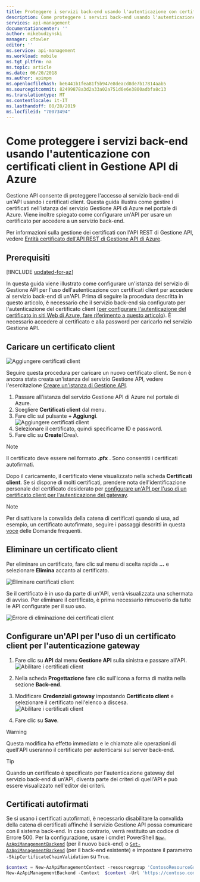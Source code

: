 ```yaml
---
title: Proteggere i servizi back-end usando l'autenticazione con certificati client - Gestione API di Azure | Documentazione Microsoft
description: Come proteggere i servizi back-end usando l'autenticazione con certificati client in Gestione API di Azure.
services: api-management
documentationcenter: ''
author: mikebudzynski
manager: cfowler
editor: ''
ms.service: api-management
ms.workload: mobile
ms.tgt_pltfrm: na
ms.topic: article
ms.date: 06/20/2018
ms.author: apimpm
ms.openlocfilehash: be6441b1fea81f5b947e8deacd8de7b17814aab5
ms.sourcegitcommit: 82499878a3d2a33a02a751d6e6e3800adbfa8c13
ms.translationtype: MT
ms.contentlocale: it-IT
ms.lasthandoff: 08/28/2019
ms.locfileid: "70073494"
---
```

# <a name="how-to-secure-back-end-services-using-client-certificate-authentication-in-azure-api-management"></a>Come proteggere i servizi back-end usando l'autenticazione con certificati client in Gestione API di Azure

Gestione API consente di proteggere l'accesso al servizio back-end di un'API usando i certificati client. Questa guida illustra come gestire i certificati nell'istanza del servizio Gestione API di Azure nel portale di Azure. Viene inoltre spiegato come configurare un'API per usare un certificato per accedere a un servizio back-end.

Per informazioni sulla gestione dei certificati con l'API REST di Gestione API, vedere <a href="https://docs.microsoft.com/rest/api/apimanagement/apimanagementrest/azure-api-management-rest-api-certificate-entity">Entità certificato dell'API REST di Gestione API di Azure</a>.

## <a name="prerequisites"> </a>Prerequisiti

[!INCLUDE [updated-for-az](../../includes/updated-for-az.md)]

In questa guida viene illustrato come configurare un'istanza del servizio di Gestione API per l'uso dell'autenticazione con certificati client per accedere al servizio back-end di un'API. Prima di seguire la procedura descritta in questo articolo, è necessario che il servizio back-end sia configurato per l'autenticazione del certificato client ([per configurare l'autenticazione del certificato in siti Web di Azure, fare riferimento a questo articolo][to configure certificate authentication in Azure WebSites refer to this article]). È necessario accedere al certificato e alla password per caricarlo nel servizio Gestione API.

## <a name="step1"></a>Caricare un certificato client

![Aggiungere certificati client](media/api-management-howto-mutual-certificates/apim-client-cert.png)

Seguire questa procedura per caricare un nuovo certificato client. Se non è ancora stata creata un'istanza del servizio Gestione API, vedere l'esercitazione [Creare un'istanza di Gestione API][Create an API Management service instance].

1. Passare all'istanza del servizio Gestione API di Azure nel portale di Azure.
2. Scegliere **Certificati client** dal menu.
3. Fare clic sul pulsante **+ Aggiungi**.  
    ![Aggiungere certificati client](media/api-management-howto-mutual-certificates/apim-client-cert-add.png)  
4. Selezionare il certificato, quindi specificarne ID e password.  
5. Fare clic su **Create**(Crea).

> [!NOTE]
> Il certificato deve essere nel formato **.pfx** . Sono consentiti i certificati autofirmati.

Dopo il caricamento, il certificato viene visualizzato nella scheda **Certificati client**.  Se si dispone di molti certificati, prendere nota dell'identificazione personale del certificato desiderato per [configurare un'API per l'uso di un certificato client per l'autenticazione del gateway][Configure an API to use a client certificate for gateway authentication].

> [!NOTE]
> Per disattivare la convalida della catena di certificati quando si usa, ad esempio, un certificato autofirmato, seguire i passaggi descritti in questa [voce](api-management-faq.md#can-i-use-a-self-signed-ssl-certificate-for-a-back-end) delle Domande frequenti.

## <a name="step1a"></a>Eliminare un certificato client

Per eliminare un certificato, fare clic sul menu di scelta rapida **...** e selezionare **Elimina** accanto al certificato.

![Eliminare certificati client](media/api-management-howto-mutual-certificates/apim-client-cert-delete.png)

Se il certificato è in uso da parte di un'API, verrà visualizzata una schermata di avviso. Per eliminare il certificato, è prima necessario rimuoverlo da tutte le API configurate per il suo uso.

![Errore di eliminazione dei certificati client](media/api-management-howto-mutual-certificates/apim-client-cert-delete-failure.png)

## <a name="step2"></a>Configurare un'API per l'uso di un certificato client per l'autenticazione gateway

1. Fare clic su **API** dal menu **Gestione API** sulla sinistra e passare all'API.  
    ![Abilitare i certificati client](media/api-management-howto-mutual-certificates/apim-client-cert-enable.png)

2. Nella scheda **Progettazione** fare clic sull'icona a forma di matita nella sezione **Back-end**. 
3. Modificare **Credenziali gateway** impostando **Certificato client** e selezionare il certificato nell'elenco a discesa.  
    ![Abilitare i certificati client](media/api-management-howto-mutual-certificates/apim-client-cert-enable-select.png)

4. Fare clic su **Save**. 

> [!WARNING]
> Questa modifica ha effetto immediato e le chiamate alle operazioni di quell'API useranno il certificato per autenticarsi sul server back-end.


> [!TIP]
> Quando un certificato è specificato per l'autenticazione gateway del servizio back-end di un'API, diventa parte dei criteri di quell'API e può essere visualizzato nell'editor dei criteri.

## <a name="self-signed-certificates"></a>Certificati autofirmati

Se si usano i certificati autofirmati, è necessario disabilitare la convalida della catena di certificati affinché il servizio Gestione API possa comunicare con il sistema back-end. In caso contrario, verrà restituito un codice di Errore 500. Per la configurazione, usare i cmdlet PowerShell [`New-AzApiManagementBackend`](https://docs.microsoft.com/powershell/module/az.apimanagement/new-azapimanagementbackend) (per il nuovo back-end) o [`Set-AzApiManagementBackend`](https://docs.microsoft.com/powershell/module/az.apimanagement/set-azapimanagementbackend) (per il back-end esistente) e impostare il parametro `-SkipCertificateChainValidation` su `True`.

```powershell
$context = New-AzApiManagementContext -resourcegroup 'ContosoResourceGroup' -servicename 'ContosoAPIMService'
New-AzApiManagementBackend -Context  $context -Url 'https://contoso.com/myapi' -Protocol http -SkipCertificateChainValidation $true
```

[How to add operations to an API]: api-management-howto-add-operations.md
[How to add and publish a product]: api-management-howto-add-products.md
[Monitoring and analytics]: ../api-management-monitoring.md
[Add APIs to a product]: api-management-howto-add-products.md#add-apis
[Publish a product]: api-management-howto-add-products.md#publish-product
[Get started with Azure API Management]: get-started-create-service-instance.md
[API Management policy reference]: api-management-policy-reference.md
[Caching policies]: api-management-policy-reference.md#caching-policies
[Create an API Management service instance]: get-started-create-service-instance.md

[Azure API Management REST API Certificate entity]: https://msdn.microsoft.com/library/azure/dn783483.aspx
[WebApp-GraphAPI-DotNet]: https://github.com/AzureADSamples/WebApp-GraphAPI-DotNet
[to configure certificate authentication in Azure WebSites refer to this article]: ../app-service/app-service-web-configure-tls-mutual-auth.md

[Prerequisites]: #prerequisites
[Upload a client certificate]: #step1
[Delete a client certificate]: #step1a
[Configure an API to use a client certificate for gateway authentication]: #step2
[Test the configuration by calling an operation in the Developer Portal]: #step3
[Next steps]: #next-steps
